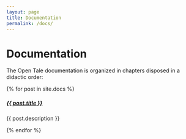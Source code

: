 ```yaml
---
layout: page
title: Documentation
permalink: /docs/
---
```


# Documentation

The Open Tale documentation is organized in chapters disposed in a didactic
order:

<div class="section-index">
    {% for post in site.docs  %}        
    <div class="entry">
    <h5><a href="{{ post.url | prepend: site.baseurl }}">{{ post.title }}</a></h5>
    <p>{{ post.description }}</p>
    </div>{% endfor %}
</div>
